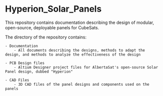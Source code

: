 # Hyperion_Solar_Panels

This repository contains documentation describing the design of modular, open-source, deployable panels for CubeSats. 

The directory of the repository contains:

	- Documentation
		- All documents describing the designs, methods to adapt the design, and methods to analyze the effectiveness of the design
  
	- PCB Design files
		- Altium Designer project files for AlbertaSat's open-source Solar Panel design, dubbed "Hyperion"
  
	- CAD Files
		- 3D CAD files of the panel designs and components used on the panels




